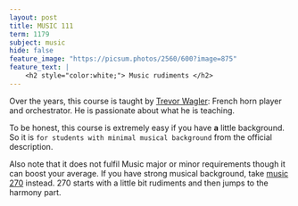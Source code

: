 ```yaml
---
layout: post
title: MUSIC 111
term: 1179
subject: music
hide: false
feature_image: "https://picsum.photos/2560/600?image=875"
feature_text: |
    <h2 style="color:white;"> Music rudiments </h2>
---
```


Over the years, this course is taught by [Trevor Wagler](https://www.wlu.ca/academics/faculties/faculty-of-music/faculty-profiles/trevor-wagler/index.html): French horn player and orchestrator. He is passionate about what he is teaching.

To be honest, this course is extremely easy if you have **a** little background. So it is `for students with minimal musical background` from the official description.

Also note that it does not fulfil Music major or minor requirements though it can boost your average. If you have strong musical background, take [music 270](/18-01/MUSIC270/) instead. 270 starts with a little bit rudiments and then jumps to the harmony part.
